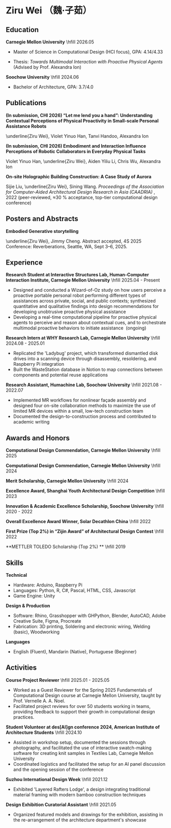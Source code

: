 # Ziru Wei （魏·子茹）

## Education

**Carnegie Mellon University** \hfill 2026.05

- Master of Science in Computational Design (HCI focus), GPA: 4.14/4.33

- Thesis: *Towards Multimodal Interaction with Proactive Physical Agents* (Advised by Prof. Alexandra Ion)


**Soochow University** \hfill 2024.06

- Bachelor of Architecture, GPA: 3.7/4.0


## Publications
**(In submission, CHI 2026) “Let me lend you a hand”: Understanding Contextual Perceptions of Physical Proactivity in Small-scale Personal Assistance Robots**

\underline{Ziru Wei}, Violet Yinuo Han, Tanvi Handoo, Alexandra Ion

**(In submission, CHI 2026) Embodiment and Interaction Influence Perceptions of Robotic Collaborators in Everyday Physical Tasks**

Violet Yinuo Han, \underline{Ziru Wei}, Aiden Yiliu Li, Chris Wu, Alexandra Ion

**On-site Holographic Building Construction: A Case Study of Aurora**

Sijie Liu, \underline{Ziru Wei}, Sining Wang. *Proceedings of the Association for Computer-Aided Architectural Design Research in Asia (CAADRIA)* , 2022 (peer-reviewed, ≈30 % acceptance, top-tier computational design conference)

## Posters and Abstracts
**Embodied Generative storytelling**

\underline{Ziru Wei}, Jimmy Cheng. Abstract accepted, 4S 2025 Conference: Reverberations, Seattle, WA, Sept 3–6, 2025.

## Experience

**Research Student at Interactive Structures Lab, Human-Computer Interaction Institute, Carnegie Mellon University** \hfill 2025.04 - Present

- Designed and conducted a Wizard-of-Oz study on how users perceive a proactive portable personal robot performing different types of assistances across private, social, and public contexts; synthesized quantitative and qualitative findings into design recommendations for developing unobtrusive proactive physical assistance
- Developing a real-time computational pipeline for proactive physical agents to perceive and reason about contextual cues, and to orchestrate multimodal proactive behaviors to initiate assistance &nbsp;(ongoing)



**Research Intern at WHY Research Lab, Carnegie Mellon University** \hfill 2024.08 - 2025.01

- Replicated the 'Ladybug' project, which transformed dismantled disk drives into a scanning device through disassembly, resoldering, and Raspberry Pi integration
- Built the WasteStation database in Notion to map connections between components and potential reuse applications



**Research Assistant, Humachine Lab, Soochow University** \hfill 2021.08 - 2022.07

- Implemented MR workflows for nonlinear façade assembly and designed four on-site collaboration methods to maximize the use of limited MR devices within a small, low-tech construction team
- Documented the design-to-construction process and contributed to academic writing


## Awards and Honors

**Computational Design Commendation, Carnegie Mellon University** \hfill 2025



**Computational Design Commendation, Carnegie Mellon University** \hfill 2024



**Merit Scholarship, Carnegie Mellon University** \hfill 2024



**Excellence Award, Shanghai Youth Architectural Design Competition** \hfill 2023



**Innovation & Academic Excellence Scholarship, Soochow University** \hfill 2020 - 2022



**Overall Excellence Award Winner, Solar Decathlon China** \hfill 2022



**First Prize (Top 2%) in “Zijin Award” of Architectural Design Contest** \hfill 2022



**METTLER TOLEDO Scholarship (Top 2%) ** \hfill 2019


## Skills

**Technical**

- Hardware: Arduino, Raspberry Pi
- Languages: Python, R, C#, Pascal, HTML, CSS, Javascript
- Game Engine: Unity


**Design & Production**

- Software: Rhino, Grasshopper with GHPython, Blender, AutoCAD, Adobe Creative Suite, Figma, Procreate
- Fabrication: 3D printing, Soldering and electronic wiring, Welding (basic), Woodworking


**Languages**

- English (Fluent), Mandarin (Native), Portuguese (Beginner)

## Activities

**Course Project Reviewer** \hfill 2025.01 - 2025.05

- Worked as a Guest Reviewer for the Spring 2025 Fundamentals of Computational Design course at Carnegie Mellon University, taught by Prof. Vernelle A. A. Noel.
- Facilitated project reviews for over 50 students working in teams, providing feedback to support their growth in computational design practices.



**Student Volunteer at des[AI]gn conference 2024, American Institute of Architecture Students** \hfill 2024.10

- Assisted in workshop setup, documented the sessions through photography, and facilitated the use of interactive swatch-making software for creating knit samples in Textiles Lab, Carnegie Mellon University
- Coordinated logistics and facilitated the setup for an AI panel discussion and the opening session of the conference


**Suzhou International Design Week** \hfill 2021.12

- Exhibited 'Layered Rafters Lodge', a design integrating traditional material framing with modern bamboo construction techniques


**Design Exhibition Curatorial Assistant** \hfill 2021.05

- Organized featured models and drawings for the exhibition, assisting in the re-arrangement of the architecture department's showcase

